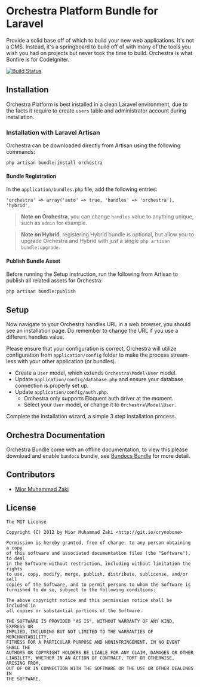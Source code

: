 Orchestra Platform Bundle for Laravel
==============

Provide a solid base off of which to build your new web applications. It's not a CMS. 
Instead, it's a springboard to build off of with many of the tools you wish you had on 
projects but never took the time to build. Orchestra is what Bonfire is for CodeIgniter.

[![Build Status](https://secure.travis-ci.org/orchestral/orchestra.png)](http://travis-ci.org/orchestral/orchestra)

## Installation

Orchestra Platform is best installed in a clean Laravel environment, due to the facts it 
require to create `users` table and administrator account during installation.

### Installation with Laravel Artisan

Orchestra can be downloaded directly from Artisan using the following commands:

	php artisan bundle:install orchestra

#### Bundle Registration

In the `application/bundles.php` file, add the following entries:

	'orchestra' => array('auto' => true, 'handles' => 'orchestra'),
	'hybrid',

> **Note on Orchestra**, you can change `handles` value to anything unique, such as `admin` for example.

> **Note on Hybrid**, registering Hybrid bundle is optional, but allow you to upgrade Orchestra and Hybrid with just a single `php artisan bundle:upgrade`.

#### Publish Bundle Asset

Before running the Setup instruction, run the following from Artisan to publish all related assets for Orchestra:

	php artisan bundle:publish

## Setup

Now navigate to your Orchestra handles URL in a web browser, you should see an installation page. Do remember to change the URL if you use a different handles value.

Please ensure that your configuration is correct, Orchestra will utilize configuration from `application/config` folder to make the process stream-less with your other application (or bundles).

- Create a `User` model, which extends `Orchestra\Model\User` model.
- Update `application/config/database.php` and ensure your database connection is properly set up.
- Update `application/config/auth.php`.
	- Orchestra only supports Eloquent auth driver at the moment.
	- Select your `User` model, or change it to `Orchestra\Model\User`.

Complete the installation wizard, a simple 3 step installation process.

## Orchestra Documentation

Orchestra Bundle come with an offline documentation, to view this please download and enable `bundocs` bundle, 
see [Bundocs Bundle](http://bundles.laravel.com/bundle/bundocs) for more detail.

## Contributors

* [Mior Muhammad Zaki](http://git.io/crynobone) 

## License

	The MIT License

	Copyright (C) 2012 by Mior Muhammad Zaki <http://git.io/crynobone> 

	Permission is hereby granted, free of charge, to any person obtaining a copy
	of this software and associated documentation files (the "Software"), to deal
	in the Software without restriction, including without limitation the rights
	to use, copy, modify, merge, publish, distribute, sublicense, and/or sell
	copies of the Software, and to permit persons to whom the Software is
	furnished to do so, subject to the following conditions:

	The above copyright notice and this permission notice shall be included in
	all copies or substantial portions of the Software.

	THE SOFTWARE IS PROVIDED "AS IS", WITHOUT WARRANTY OF ANY KIND, EXPRESS OR
	IMPLIED, INCLUDING BUT NOT LIMITED TO THE WARRANTIES OF MERCHANTABILITY,
	FITNESS FOR A PARTICULAR PURPOSE AND NONINFRINGEMENT. IN NO EVENT SHALL THE
	AUTHORS OR COPYRIGHT HOLDERS BE LIABLE FOR ANY CLAIM, DAMAGES OR OTHER
	LIABILITY, WHETHER IN AN ACTION OF CONTRACT, TORT OR OTHERWISE, ARISING FROM,
	OUT OF OR IN CONNECTION WITH THE SOFTWARE OR THE USE OR OTHER DEALINGS IN
	THE SOFTWARE.